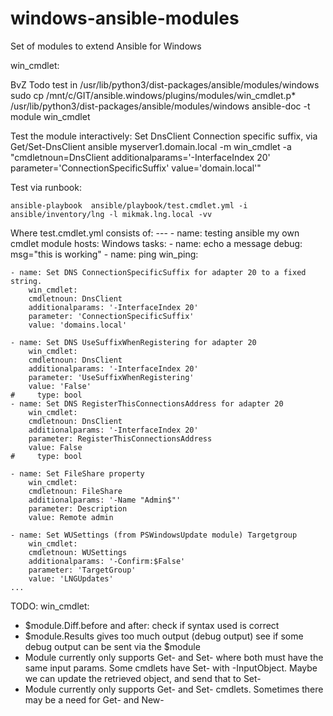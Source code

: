 # windows-ansible-modules
Set of modules to extend Ansible for Windows



win_cmdlet:

 BvZ Todo test in  /usr/lib/python3/dist-packages/ansible/modules/windows
 sudo cp /mnt/c/GIT/ansible.windows/plugins/modules/win_cmdlet.p* /usr/lib/python3/dist-packages/ansible/modules/windows
 ansible-doc -t module win_cmdlet

  Test the module interactively:
  Set DnsClient  Connection specific suffix, via Get/Set-DnsClient
    ansible myserver1.domain.local -m win_cmdlet -a "cmdletnoun=DnsClient additionalparams='-InterfaceIndex 20' parameter='ConnectionSpecificSuffix' value='domain.local'"

  Test via runbook:

    ansible-playbook  ansible/playbook/test.cmdlet.yml -i ansible/inventory/lng -l mikmak.lng.local -vv

Where test.cmdlet.yml  consists of:
    ---
    - name: testing ansible my own cmdlet module
    hosts: Windows
    tasks:
    - name: echo a message
        debug: msg="this is working"
    - name: ping
        win_ping:

    - name: Set DNS ConnectionSpecificSuffix for adapter 20 to a fixed string.
        win_cmdlet:
        cmdletnoun: DnsClient
        additionalparams: '-InterfaceIndex 20'
        parameter: 'ConnectionSpecificSuffix'
        value: 'domains.local'

    - name: Set DNS UseSuffixWhenRegistering for adapter 20
        win_cmdlet:
        cmdletnoun: DnsClient
        additionalparams: '-InterfaceIndex 20'
        parameter: 'UseSuffixWhenRegistering'
        value: 'False'
    #     type: bool
    - name: Set DNS RegisterThisConnectionsAddress for adapter 20
        win_cmdlet:
        cmdletnoun: DnsClient
        additionalparams: '-InterfaceIndex 20'
        parameter: RegisterThisConnectionsAddress
        value: False
    #     type: bool

    - name: Set FileShare property
        win_cmdlet:
        cmdletnoun: FileShare
        additionalparams: '-Name "Admin$"'
        parameter: Description
        value: Remote admin

    - name: Set WUSettings (from PSWindowsUpdate module) Targetgroup
        win_cmdlet:
        cmdletnoun: WUSettings
        additionalparams: '-Confirm:$False'
        parameter: 'TargetGroup'
        value: 'LNGUpdates'
    ...

TODO:
  win_cmdlet:
  - $module.Diff.before  and after: check if syntax used is correct
  - $module.Results   gives too much output (debug output) see if some debug output can be sent via the $module
  - Module currently only supports Get- and Set-  where both must have the same input params. Some cmdlets  have Set-  with -InputObject.  Maybe we can update the retrieved object, and send that to Set-
  - Module currently only supports Get- and Set- cmdlets. Sometimes there may be a need for Get- and New-
